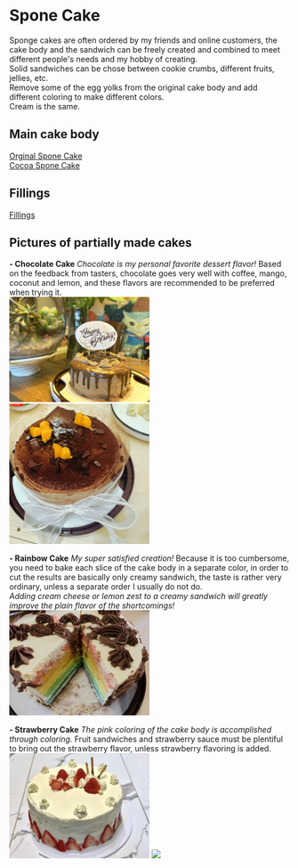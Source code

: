 # Spone Cake
Sponge cakes are often ordered by my friends and online customers, 
the cake body and the sandwich can be freely created and combined to meet different people's needs and my hobby of creating.<br>
Solid sandwiches can be chose between cookie crumbs, different fruits, jellies, etc.<br>
Remove some of the egg yolks from the original cake body and add different coloring to make different colors.<br>
Cream is the same.

## Main cake body
[Orginal Spone Cake](https://github.com/violet0330/Feng-sCookingRoom/blob/main/Spone%20Cake/Cocoa%20Spone%20Cake.md)<br>
[Cocoa Spone Cake](https://github.com/violet0330/Feng-sCookingRoom/blob/main/Spone%20Cake/Original%20Sponge%20Cake.md)
## Fillings
[Fillings](https://github.com/violet0330/Feng-sCookingRoom/blob/main/Spone%20Cake/Cake%20Fillings.md)

## Pictures of partially made cakes
**- Chocolate Cake**
*Chocolate is my personal favorite dessert flavor!*
  Based on the feedback from tasters, chocolate goes very well with coffee, mango, coconut and lemon, and these flavors are recommended to be preferred when trying it.<br>
<img src="https://github.com/violet0330/Feng-sCookingRoom/blob/main/Spone%20Cake/img/ChocolateCake.jpg" width="50%">
<img src="https://github.com/violet0330/Feng-sCookingRoom/blob/main/Spone%20Cake/img/ChocolateMangoCake.jpg" width="50%">

**- Rainbow Cake**
*My super satisfied creation!*
  Because it is too cumbersome, you need to bake each slice of the cake body in a separate color, in order to cut the results are basically only creamy sandwich, the taste is rather very ordinary, unless a separate order I usually do not do.<br>
  *Adding cream cheese or lemon zest to a creamy sandwich will greatly improve the plain flavor of the shortcomings!*
<img src="https://github.com/violet0330/Feng-sCookingRoom/blob/main/Spone%20Cake/img/RainbowCake.png" width="50%">

**- Strawberry Cake**
*The pink coloring of the cake body is accomplished through coloring.*
  Fruit sandwiches and strawberry sauce must be plentiful to bring out the strawberry flavor, unless strawberry flavoring is added.<br>
<img src="https://github.com/violet0330/Feng-sCookingRoom/blob/main/Spone%20Cake/img/StrawberryCake1.jpg" width="50%">
<img src="https://github.com/violet0330/Feng-sCookingRoom/blob/main/Spone%20Cake/img/StrawberryCake2.jpg" width="50%">
